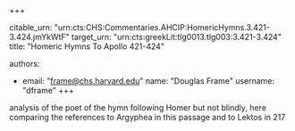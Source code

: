 +++


citable_urn: "urn:cts:CHS:Commentaries.AHCIP:HomericHymns.3.421-3.424.jmYkWtF"
target_urn: "urn:cts:greekLit:tlg0013.tlg003:3.421-3.424"
title: "Homeric Hymns To Apollo 421-424"

authors:
- email: "frame@chs.harvard.edu"
  name: "Douglas Frame"
  username: "dframe"
+++

<p>analysis of the poet of the hymn following Homer but not blindly, here comparing the references to Argyphea in this passage and to Lektos in 217</p>